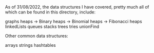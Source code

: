 As of 31/08/2022, the data structures I have covered, pretty much all of which can be found in this directory, include:

graphs
heaps
-> Binary heaps
-> Binomial heaps
-> Fibonacci heaps
linkedLists
queues
stacks
trees
tries
unionFind

Other common data structures:

arrays
strings
hashtables